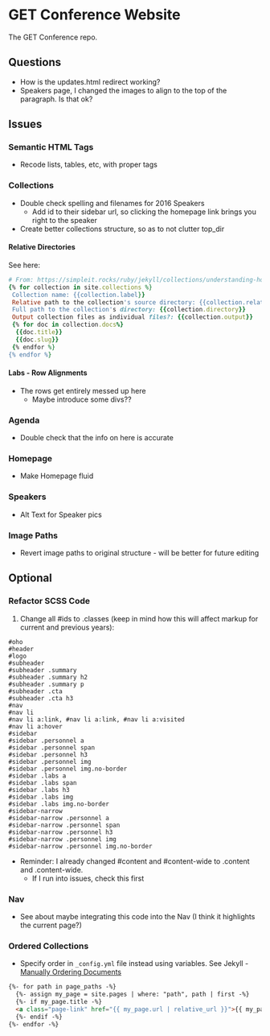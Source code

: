 # GET Conference Website

The GET Conference repo.

## Questions

* How is the updates.html redirect working?
* Speakers page, I changed the images to align to the top of the paragraph. Is that ok?

## Issues

### Semantic HTML Tags

* Recode lists, tables, etc, with proper tags

### Collections

* Double check spelling and filenames for 2016 Speakers
  * Add id to their sidebar url, so clicking the homepage link brings you right to the speaker
* Create better collections structure, so as to not clutter top_dir

#### Relative Directories
See here:

```ruby
# From: https://simpleit.rocks/ruby/jekyll/collections/understanding-how-collections-work/
{% for collection in site.collections %}
 Collection name: {{collection.label}}
 Relative path to the collection's source directory: {{collection.relative_directory }}
 Full path to the collection's directory: {{collection.directory}}
 Output collection files as individual files?: {{collection.output}}
 {% for doc in collection.docs%}
  {{doc.title}}
  {{doc.slug}}
 {% endfor %}
{% endfor %}
```

#### Labs - Row Alignments

* The rows get entirely messed up here
  * Maybe introduce some divs??

### Agenda
  * Double check that the info on here is accurate

### Homepage

* Make Homepage fluid

### Speakers

* Alt Text for Speaker pics

### Image Paths

* Revert image paths to original structure - will be better for future editing

## Optional

### Refactor SCSS Code

1. Change all #ids to .classes (keep in mind how this will affect markup for current and previous years):

```
#oho
#header
#logo
#subheader
#subheader .summary
#subheader .summary h2
#subheader .summary p
#subheader .cta
#subheader .cta h3
#nav
#nav li
#nav li a:link, #nav li a:link, #nav li a:visited
#nav li a:hover
#sidebar
#sidebar .personnel a
#sidebar .personnel span
#sidebar .personnel h3
#sidebar .personnel img
#sidebar .personnel img.no-border
#sidebar .labs a
#sidebar .labs span
#sidebar .labs h3
#sidebar .labs img
#sidebar .labs img.no-border
#sidebar-narrow
#sidebar-narrow .personnel a
#sidebar-narrow .personnel span
#sidebar-narrow .personnel h3
#sidebar-narrow .personnel img
#sidebar-narrow .personnel img.no-border
```

* Reminder: I already changed #content and #content-wide to .content and .content-wide.
  * If I run into issues, check this first

### Nav

* See about maybe integrating this code into the Nav (I think it highlights the current page?)

### Ordered Collections

* Specify order in `_config.yml` file instead using variables. See Jekyll - [Manually Ordering Documents](https://jekyllrb.com/docs/collections/#manually-ordering-documents)

```html
{%- for path in page_paths -%}
  {%- assign my_page = site.pages | where: "path", path | first -%}
  {%- if my_page.title -%}
  <a class="page-link" href="{{ my_page.url | relative_url }}">{{ my_page.title | escape }}</a>
  {%- endif -%}
{%- endfor -%}
```

